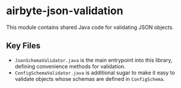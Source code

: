 # airbyte-json-validation

This module contains shared Java code for validating JSON objects.

## Key Files
* `JsonSchemaValidator.java` is the main entrypoint into this library, defining convenience methods for validation.
* `ConfigSchemaValidator.java` is additional sugar to make it easy to validate objects whose schemas are defined in `ConfigSchema`.
